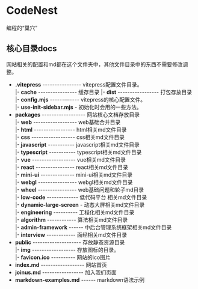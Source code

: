 # CodeNest

编程的“巢穴”

## 核心目录docs

网站相关的配置和md都在这个文件夹中，其他文件目录中的东西不需要修改调整。

- **.vitepress** ---------------- vitepress配置文件目录。  
  |- **cache** ---------------- 缓存目录
  |- **dist** ----------------- 打包存放目录  
  |- **config.mjs** ------—---- vitepress的核心配置文件。  
  |- **use-init-sidebar.mjs** - 初始化时会用的一些方法。  
- **packages** ------------------ 网站核心文档存放目录  
  |- **web** ------------------ web基础合并目录  
  |- **html** ----------------- html相关md文件目录  
  |- **css** ------------------ css相关md文件目录  
  |- **javascript** ----------- javascript相关md文件目录  
  |- **typescript** ----------- typescript相关md文件目录  
  |- **vue** ------------------ vue相关md文件目录  
  |- **react** ---------------- react相关md文件目录  
  |- **mini-ui** -------------- mini-ui相关md文件目录  
  |- **webgl** ---------------- webgl相关md文件目录  
  |- **wheel** ---------------- web基础问题和轮子md目录  
  |- **low-code** ------------- 低代码平台 相关md文件目录  
  |- **dynamic-large-screen** - 动态大屏相关md文件目录  
  |- **engineering** ---------- 工程化相关md文件目录  
  |- **algorithm** ------------ 算法相关md文件目录  
  |- **admin-framework** ------ 中后台管理系统框架相关md文件目录  
  |- **interview** ------------ 面经相关md文件目录  
- **public** -------------------- 存放静态资源目录  
  |- **img** ------------------ 存放图标的目录。  
  |- **favicon.ico** ---------- 网站的ico图片  
- **index.md** ------------------ 网站首页  
- **joinus.md** ----------------- 加入我们页面  
- **markdown-examples.md** ------ markdown语法示例  

